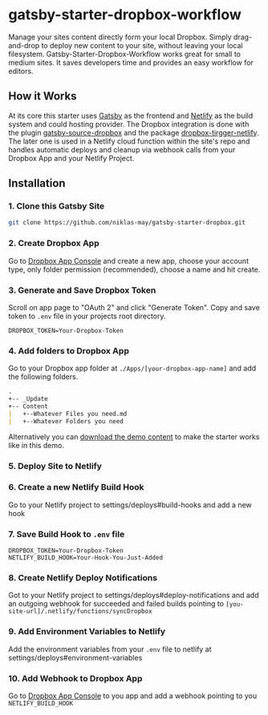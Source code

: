 # gatsby-starter-dropbox-workflow

Manage your sites content directly form your local Dropbox. Simply drag-and-drop to deploy new content to your site, without leaving your local filesystem. Gatsby-Starter-Dropbox-Workflow works great for small to medium sites. It saves developers time and provides an easy workflow for editors.

## How it Works

At its core this starter uses [Gatsby](https://www.gatsbyjs.org/) as the frontend and [Netlify](https://www.netlify.com/) as the build system and could hosting provider. The Dropbox integration is done with the plugin [gatsby-source-dropbox](https://www.npmjs.com/package/gatsby-source-dropbox) and the package [dropbox-tirgger-netlify](https://www.npmjs.com/package/dropbox-trigger-netlify). The later one is used in a Netlify cloud function within the site's repo and handles automatic deploys and cleanup via webhook calls from your Dropbox App and your Netlify Project.

## Installation

### 1. Clone this Gatsby Site
```bash
git clone https://github.com/niklas-may/gatsby-starter-dropbox.git
```

### 2. Create Dropbox App
Go to [Dropbox App Console](https://www.dropbox.com/developers/apps/create) and create a new app, choose your account type, only folder permission (recommended), choose a name and hit create.

### 3. Generate and Save Dropbox Token
Scroll on app page to "OAuth 2" and click "Generate Token". Copy and save token to `.env` file in your projects root directory.
```
DROPBOX_TOKEN=Your-Dropbox-Token
```

### 4. Add folders to Dropbox App
Go to your Dropbox app folder  at `./Apps/[your-dropbox-app-name]` and add the following folders.

```markdown
.
+-- _Update
+-- Content
|   +--Whatever Files you need.md
|   +--Whatever Folders you need
```

Alternatively you can [download the demo content](#) to make the starter works like in this demo.

### 5. Deploy Site to Netlify

### 6. Create a new Netlify Build Hook
Go to your Netlify project to settings/deploys#build-hooks and add a new hook

### 7. Save Build Hook to `.env` file
```
DROPBOX_TOKEN=Your-Dropbox-Token
NETLIFY_BUILD_HOOK=Your-Hook-You-Just-Added
```

### 8. Create Netlify Deploy Notifications
Got to your Netlify project to settings/deploys#deploy-notifications and add an outgoing webhook for succeeded and failed builds pointing to `[you-site-url]/.netlify/functions/syncDropbox`

### 9. Add Environment Variables to Netlify
Add the environment variables from your `.env` file to netlify at settings/deploys#environment-variables

### 10. Add Webhook to Dropbox App
Go to [Dropbox App Console](https://www.dropbox.com/developers/apps) to you app and add a webhook pointing to you `NETLIFY_BUILD_HOOK`
